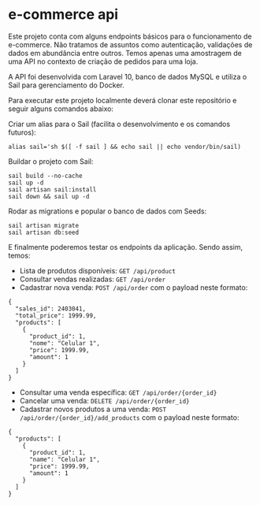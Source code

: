 # e-commerce api

Este projeto conta com alguns endpoints básicos para o funcionamento de e-commerce. Não tratamos de assuntos como autenticação, validações de dados em abundância entre outros. Temos apenas uma amostragem de uma API no contexto de criação de pedidos para uma loja.

A API foi desenvolvida com Laravel 10, banco de dados MySQL e utiliza o Sail para gerenciamento do Docker.

Para executar este projeto localmente deverá clonar este repositório e seguir alguns comandos abaixo:

Criar um alias para o Sail (facilita o desenvolvimento e os comandos futuros):

```
alias sail='sh $([ -f sail ] && echo sail || echo vendor/bin/sail)
```

Buildar o projeto com Sail:
``` 
sail build --no-cache
sail up -d
sail artisan sail:install
sail down && sail up -d
 ```
Rodar as migrations e popular o banco de dados com Seeds:

```
sail artisan migrate
sail artisan db:seed
```

E finalmente poderemos testar os endpoints da aplicação. Sendo assim, temos:
- Lista de produtos disponíveis: ```GET /api/product ```
- Consultar vendas realizadas: ``` GET /api/order ```
- Cadastrar nova venda: ``` POST /api/order ``` com o payload neste formato:
```
{
  "sales_id": 2403041,
  "total_price": 1999.99,
  "products": [
    {
      "product_id": 1,
      "nome": "Celular 1",
      "price": 1999.99,
      "amount": 1
    }
  ]
}
```
- Consultar uma venda específica: ``` GET /api/order/{order_id} ```
- Cancelar uma venda: ``` DELETE /api/order/{order_id} ```
- Cadastrar novos produtos a uma venda: ``` POST /api/order/{order_id}/add_products ``` com o payload neste formato:
```
{
  "products": [
    {
      "product_id": 1,
      "name": "Celular 1",
      "price": 1999.99,
      "amount": 1
    }
  ]
}
```


